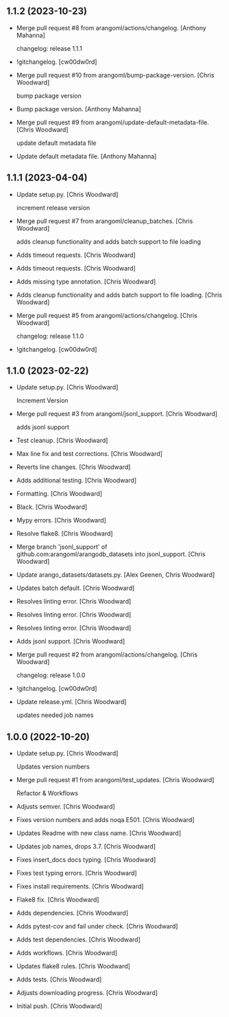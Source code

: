 1.1.2 (2023-10-23)
------------------
- Merge pull request #8 from arangoml/actions/changelog. [Anthony
  Mahanna]

  changelog: release 1.1.1
- !gitchangelog. [cw00dw0rd]
- Merge pull request #10 from arangoml/bump-package-version. [Chris
  Woodward]

  bump package version
- Bump package version. [Anthony Mahanna]
- Merge pull request #9 from arangoml/update-default-metadata-file.
  [Chris Woodward]

  update default metadata file
- Update default metadata file. [Anthony Mahanna]


1.1.1 (2023-04-04)
------------------
- Update setup.py. [Chris Woodward]

  increment release version
- Merge pull request #7 from arangoml/cleanup_batches. [Chris Woodward]

  adds cleanup functionality and adds batch support to file loading
- Adds timeout requests. [Chris Woodward]
- Adds timeout requests. [Chris Woodward]
- Adds missing type annotation. [Chris Woodward]
- Adds cleanup functionality and adds batch support to file loading.
  [Chris Woodward]
- Merge pull request #5 from arangoml/actions/changelog. [Chris
  Woodward]

  changelog: release 1.1.0
- !gitchangelog. [cw00dw0rd]


1.1.0 (2023-02-22)
------------------
- Update setup.py. [Chris Woodward]

  Increment Version
- Merge pull request #3 from arangoml/jsonl_support. [Chris Woodward]

  adds jsonl support
- Test cleanup. [Chris Woodward]
- Max line fix and test corrections. [Chris Woodward]
- Reverts line changes. [Chris Woodward]
- Adds additional testing. [Chris Woodward]
- Formatting. [Chris Woodward]
- Black. [Chris Woodward]
- Mypy errors. [Chris Woodward]
- Resolve flake8. [Chris Woodward]
- Merge branch 'jsonl_support' of github.com:arangoml/arangodb_datasets
  into jsonl_support. [Chris Woodward]
- Update arango_datasets/datasets.py. [Alex Geenen, Chris Woodward]
- Updates batch default. [Chris Woodward]
- Resolves linting error. [Chris Woodward]
- Resolves linting error. [Chris Woodward]
- Resolves linting error. [Chris Woodward]
- Adds jsonl support. [Chris Woodward]
- Merge pull request #2 from arangoml/actions/changelog. [Chris
  Woodward]

  changelog: release 1.0.0
- !gitchangelog. [cw00dw0rd]
- Update release.yml. [Chris Woodward]

  updates needed job names


1.0.0 (2022-10-20)
------------------
- Update setup.py. [Chris Woodward]

  Updates version numbers
- Merge pull request #1 from arangoml/test_updates. [Chris Woodward]

  Refactor & Workflows
- Adjusts semver. [Chris Woodward]
- Fixes version numbers and adds noqa E501. [Chris Woodward]
- Updates Readme with new class name. [Chris Woodward]
- Updates job names, drops 3.7. [Chris Woodward]
- Fixes insert_docs docs typing. [Chris Woodward]
- Fixes test typing errors. [Chris Woodward]
- Fixes install requirements. [Chris Woodward]
- Flake8 fix. [Chris Woodward]
- Adds dependencies. [Chris Woodward]
- Adds pytest-cov and fail under check. [Chris Woodward]
- Adds test dependencies. [Chris Woodward]
- Adds workflows. [Chris Woodward]
- Updates flake8 rules. [Chris Woodward]
- Adds tests. [Chris Woodward]
- Adjusts downloading progress. [Chris Woodward]
- Initial push. [Chris Woodward]


